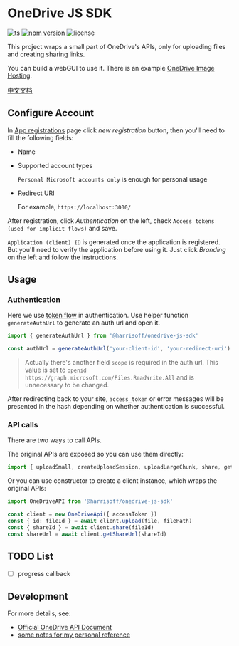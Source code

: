 # OneDrive JS SDK

[![ts](https://badgen.net/badge/Built%20With/TypeScript/blue)](https://github.com/microsoft/TypeScript)
[![npm version](https://badge.fury.io/js/@harrisoff%2Fonedrive-js-sdk.svg)](https://www.npmjs.com/package/@harrisoff/onedrive-js-sdk)
![license](https://img.shields.io/npm/l/@harrisoff/onedrive-js-sdk)

This project wraps a small part of OneDrive's APIs, only for uploading files and creating sharing links.

You can build a webGUI to use it. There is an example [OneDrive Image Hosting](https://github.com/harrisoff/onedrive-image-hosting).

[中文文档](./README.zh-cn.md)

## Configure Account

In [App registrations](https://portal.azure.com/#blade/Microsoft_AAD_RegisteredApps/ApplicationsListBlade) page click *new registration* button, then you'll need to fill the following fields:

- Name

- Supported account types

   `Personal Microsoft accounts only` is enough for personal usage

- Redirect URI

   For example, `https://localhost:3000/`

After registration, click *Authentication* on the left, check `Access tokens (used for implicit flows)` and save.

`Application (client) ID` is generated once the application is registered. But you'll need to verify the application before using it. Just click *Branding* on the left and follow the instructions.

## Usage

### Authentication

Here we use [token flow](https://docs.microsoft.com/en-us/onedrive/developer/rest-api/getting-started/graph-oauth?view=odsp-graph-online#token-flow) in authentication. Use helper function `generateAuthUrl` to generate an auth url and open it.

```ts
import { generateAuthUrl } from '@harrisoff/onedrive-js-sdk'

const authUrl = generateAuthUrl('your-client-id', 'your-redirect-uri')
```

> Actually there's another field `scope` is required in the auth url.
> This value is set to `openid https://graph.microsoft.com/Files.ReadWrite.All`
> and is unnecessary to be changed.

After redirecting back to your site, `access_token` or error messages will be presented in the hash depending on whether authentication is successful.

### API calls

There are two ways to call APIs.

The original APIs are exposed so you can use them directly:

```ts
import { uploadSmall, createUploadSession, uploadLargeChunk, share, getShareItem } from '@harrisoff/onedrive-js-sdk'
```

Or you can use constructor to create a client instance, which wraps the original APIs:

```ts
import OneDriveAPI from '@harrisoff/onedrive-js-sdk'

const client = new OneDriveApi({ accessToken })
const { id: fileId } = await client.upload(file, filePath)
const { shareId } = await client.share(fileId)
const shareUrl = await client.getShareUrl(shareId)
```

## TODO List

- [ ] progress callback

## Development

For more details, see:

- [Official OneDrive API Document](https://docs.microsoft.com/en-us/onedrive/developer/)
- [some notes for my personal reference](./NOTES.md)

